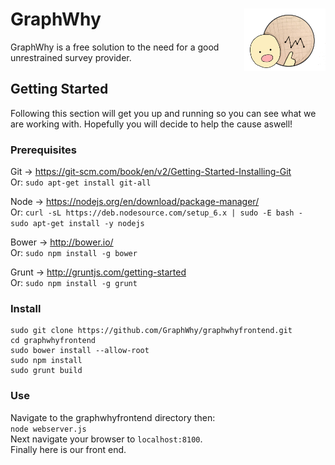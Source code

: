 # GraphWhy <img src="app/images/logo.png" align="right" height="100"/>

GraphWhy is a free solution to the need for a good unrestrained survey provider.

## Getting Started

Following this section will get you up and running so you can see what we are working with. Hopefully you will decide to help the cause aswell!

### Prerequisites

Git -> https://git-scm.com/book/en/v2/Getting-Started-Installing-Git</br>
Or: ```sudo apt-get install git-all```</br>

Node ->  https://nodejs.org/en/download/package-manager/</br>
Or: ```curl -sL https://deb.nodesource.com/setup_6.x | sudo -E bash -```
    </br>```sudo apt-get install -y nodejs```

Bower -> http://bower.io/ </br>
Or:  ```sudo npm install -g bower```</br>

Grunt -> http://gruntjs.com/getting-started </br>
Or: ```sudo npm install -g grunt```

### Install
```
sudo git clone https://github.com/GraphWhy/graphwhyfrontend.git
cd graphwhyfrontend
sudo bower install --allow-root
sudo npm install
sudo grunt build
```
### Use
Navigate to the graphwhyfrontend directory then:</br>
```node webserver.js```</br>
Next navigate your browser to ```localhost:8100```. </br>
Finally here is our front end.
